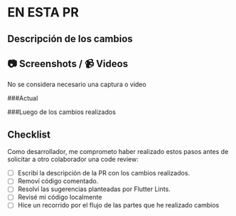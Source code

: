# EN ESTA PR
## Descripción de los cambios

<!-- Añadir la descripción -->

## 📷 Screenshots / 📹 Videos
<!-- Subir screenshots o videos si fuera necesario, con captura de el estado anterior y el nuevo luego de los cambios  -->
No se considera necesario una captura o video <!-- Borrar línea si sí se desea usa esta sección -->

<!-- Borrar este cuerpo en caso de no usar esta sección -->
  ###Actual
  <!-- Captura o video del estado anterior-->
  ###Luego de los cambios realizados
  <!-- Captura o video del estado luego de cambios-->
<!-------------------------------------------------------->

## Checklist
<!-- Para marcar una casilla borrar el espacio entre los [] y escribir una x-->
Como desarrollador, me comprometo haber realizado estos pasos antes de solicitar a otro colaborador una code review:
- [ ] Escribí la descripción de la PR con los cambios realizados.
- [ ] Removí código comentado.
- [ ] Resolví las sugerencias planteadas por Flutter Lints.
- [ ] Revisé mi código localmente
- [ ] Hice un recorrido por el flujo de las partes que he realizado cambios
